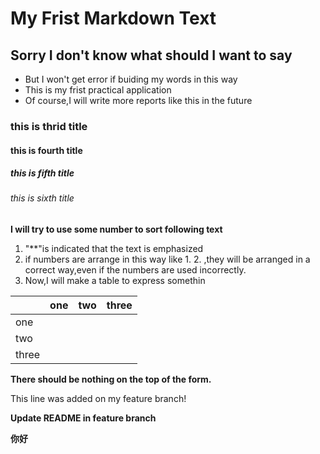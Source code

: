 # My Frist Markdown Text

## Sorry I don't know what should I want to say

- But I won't get error if buiding my words in this way
- This is my frist practical application
- Of course,I will write more reports like this in the future
### this is thrid title
#### this is fourth title
##### this is fifth title
###### this is sixth title
**I will try to use some number to sort following text**
1. "**"is indicated that the text is emphasized
9. if numbers are arrange in this way like 1. 2. ,they will be arranged in a correct way,even if the numbers are used incorrectly.
3. Now,I will make a table to express somethin

|    |one|two|three|
|-     |---|--|--|
|one
|two
|three||

**There should be nothing on the top of the form.**

This line was added on my feature branch!

**Update README in feature branch**

**你好**
